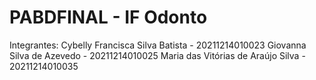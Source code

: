 # PABDFINAL - IF Odonto

Integrantes:
Cybelly Francisca Silva Batista - 20211214010023
Giovanna Silva de Azevedo - 20211214010025
Maria das Vitórias de Araújo Silva - 20211214010035
